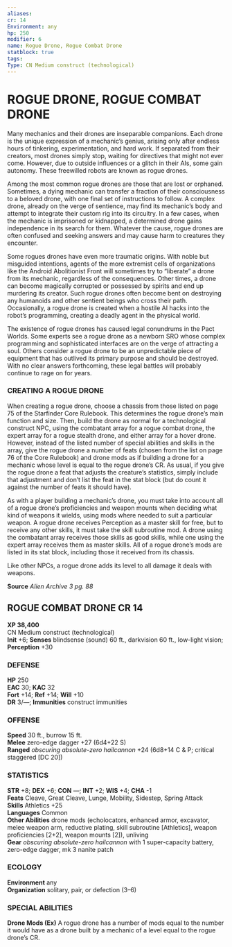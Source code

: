 ```yaml
---
aliases: 
cr: 14
Environment: any
hp: 250
modifier: 6
name: Rogue Drone, Rogue Combat Drone
statblock: true
tags: 
Type: CN Medium construct (technological)  
---
```

# ROGUE DRONE, ROGUE COMBAT DRONE
Many mechanics and their drones are inseparable companions. Each drone is the unique expression of a mechanic’s genius, arising only after endless hours of tinkering, experimentation, and hard work. If separated from their creators, most drones simply stop, waiting for directives that might not ever come. However, due to outside influences or a glitch in their AIs, some gain autonomy. These freewilled robots are known as rogue drones.

Among the most common rogue drones are those that are lost or orphaned. Sometimes, a dying mechanic can transfer a fraction of their consciousness to a beloved drone, with one final set of instructions to follow. A complex drone, already on the verge of sentience, may find its mechanic’s body and attempt to integrate their custom rig into its circuitry. In a few cases, when the mechanic is imprisoned or kidnapped, a determined drone gains independence in its search for them. Whatever the cause, rogue drones are often confused and seeking answers and may cause harm to creatures they encounter.

Some rogues drones have even more traumatic origins. With noble but misguided intentions, agents of the more extremist cells of organizations like the Android Abolitionist Front will sometimes try to “liberate” a drone from its mechanic, regardless of the consequences. Other times, a drone can become magically corrupted or possessed by spirits and end up murdering its creator. Such rogue drones often become bent on destroying any humanoids and other sentient beings who cross their path. Occasionally, a rogue drone is created when a hostile AI hacks into the robot’s programming, creating a deadly agent in the physical world.

The existence of rogue drones has caused legal conundrums in the Pact Worlds. Some experts see a rogue drone as a newborn SRO whose complex programming and sophisticated interfaces are on the verge of attracting a soul. Others consider a rogue drone to be an unpredictable piece of equipment that has outlived its primary purpose and should be destroyed. With no clear answers forthcoming, these legal battles will probably continue to rage on for years.

### CREATING A ROGUE DRONE

When creating a rogue drone, choose a chassis from those listed on page 75 of the Starfinder Core Rulebook. This determines the rogue drone’s main function and size. Then, build the drone as normal for a technological construct NPC, using the combatant array for a rogue combat drone, the expert array for a rogue stealth drone, and either array for a hover drone. However, instead of the listed number of special abilities and skills in the array, give the rogue drone a number of feats (chosen from the list on page 76 of the Core Rulebook) and drone mods as if building a drone for a mechanic whose level is equal to the rogue drone’s CR. As usual, if you give the rogue drone a feat that adjusts the creature’s statistics, simply include that adjustment and don’t list the feat in the stat block (but do count it against the number of feats it should have).

As with a player building a mechanic’s drone, you must take into account all of a rogue drone’s proficiencies and weapon mounts when deciding what kind of weapons it wields, using mods where needed to suit a particular weapon. A rogue drone receives Perception as a master skill for free, but to receive any other skills, it must take the skill subroutine mod. A drone using the combatant array receives those skills as good skills, while one using the expert array receives them as master skills. All of a rogue drone’s mods are listed in its stat block, including those it received from its chassis.

Like other NPCs, a rogue drone adds its level to all damage it deals with weapons.


**Source** _Alien Archive 3 pg. 88_

## ROGUE COMBAT DRONE CR 14

**XP 38,400**  
CN Medium construct (technological)  
**Init** +6; **Senses** blindsense (sound) 60 ft., darkvision 60 ft., low-light vision; **Perception** +30  

### DEFENSE

**HP** 250  
**EAC** 30; **KAC** 32  
**Fort** +14; **Ref** +14; **Will** +10  
**DR** 3/—; **Immunities** construct immunities  

### OFFENSE

**Speed** 30 ft., burrow 15 ft.  
**Melee** zero-edge dagger +27 (6d4+22 S)  
**Ranged** _obscuring absolute-zero hailcannon_ +24 (6d8+14 C & P; critical staggered \[DC 20\])

### STATISTICS

**STR** +8; **DEX** +6; **CON** —; **INT** +2; **WIS** +4; **CHA** -1  
**Feats** Cleave, Great Cleave, Lunge, Mobility, Sidestep, Spring Attack  
**Skills** Athletics +25  
**Languages** Common  
**Other Abilities** drone mods (echolocators, enhanced armor, excavator, melee weapon arm, reductive plating, skill subroutine \[Athletics\], weapon proficiencies \[2+2\], weapon mounts \[2\]), unliving  
**Gear** _obscuring absolute-zero hailcannon_ with 1 super-capacity battery, zero-edge dagger, mk 3 nanite patch

### ECOLOGY

**Environment** any  
**Organization** solitary, pair, or defection (3–6)

### SPECIAL ABILITIES

**Drone Mods (Ex)** A rogue drone has a number of mods equal to the number it would have as a drone built by a mechanic of a level equal to the rogue drone’s CR.
